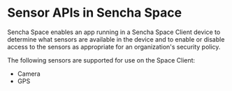 # Sensor APIs in Sencha Space

Sencha Space enables an app running in a Sencha Space Client device
to determine what sensors are available in the device and to 
enable or disable access to the sensors as appropriate for an 
organization's security policy.

The following sensors are supported for use on the Space Client:

<ul>
<li>Camera</li>
<li>GPS</li>
</ul>
